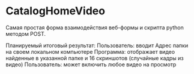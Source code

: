 # CatalogHomeVideo

Самая простая форма взаимодействия веб-формы и скрипта python методом POST.

Планируемый итоговый результат:
Пользователь: вводит Адрес папки на своем локальном компьютере
Программа: отображает видео найденные в указанной папке и 16 скриншотов (случайные кадры из видео)
Пользователь: может включить любое видео на просмотр
